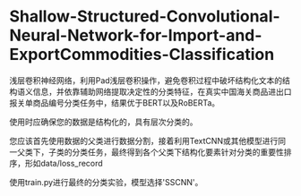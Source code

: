 # Shallow-Structured-Convolutional-Neural-Network-for-Import-and-ExportCommodities-Classification

浅层卷积神经网络，利用Pad浅层卷积操作，避免卷积过程中破坏结构化文本的结构语义信息，并依靠辅助网络提取决定性的分类特征，在真实中国海关商品进出口报关单商品编号分类任务中，结果优于BERT以及RoBERTa。

使用时应确保您的数据是结构化的，具有层次分类的。

您应该首先使用数据的父类进行数据分割，接着利用TextCNN或其他模型进行同一父类下，子类的分类任务，最终得到各个父类下结构化要素针对分类的重要性排序，形如data/loss_record

使用train.py进行最终的分类实验，模型选择'SSCNN'。


